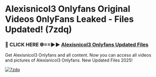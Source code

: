 # Alexisnicol3 Onlyfans Original Videos 0nlyFans Leaked - Files Updated! (7zdq)

<h3>🔴 CLICK HERE 🌐==►► <a href="https://tinyurl.com/ehrbuxhb" rel="nofollow">Alexisnicol3 Onlyfans Updated Files</a></h3>

Get Alexisnicol3 Onlyfans and all content. Now you can access all videos and pictures of Alexisnicol3 Onlyfans. New Updated Files 2025!

[![7zdq](https://i.imgur.com/lVYEuWS.gif)](https://tinyurl.com/ehrbuxhb)

